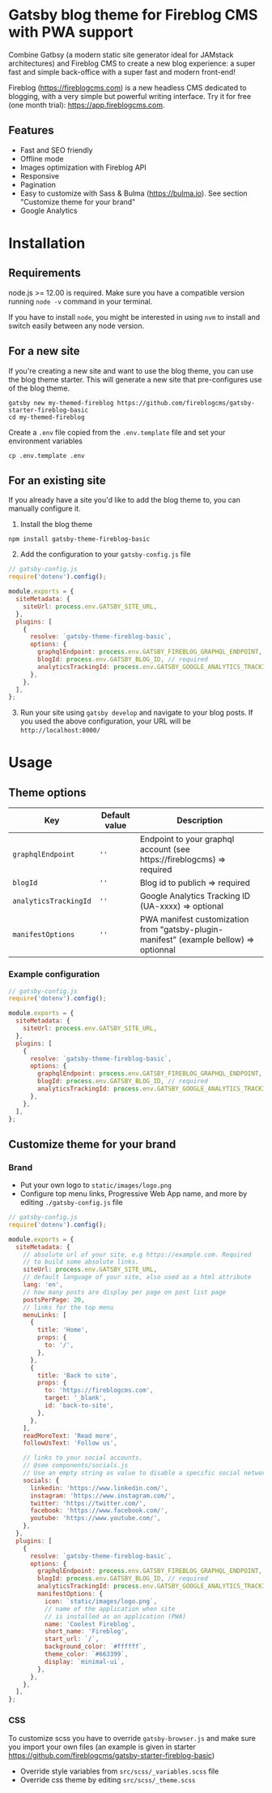 # Gatsby blog theme for Fireblog CMS with PWA support

Combine Gatbsy (a modern static site generator ideal for JAMstack architectures) and Fireblog CMS to create a new blog experience: a super fast and simple back-office with a super fast and modern front-end!

Fireblog (https://fireblogcms.com) is a new headless CMS dedicated to blogging, with a very simple but powerful writing interface. Try it for free (one month trial): https://app.fireblogcms.com.

## Features

- Fast and SEO friendly
- Offline mode
- Images optimization with Fireblog API
- Responsive
- Pagination
- Easy to customize with Sass & Bulma (https://bulma.io). See section "Customize theme for your brand"
- Google Analytics

# Installation

## Requirements

node.js >= 12.00 is required. Make sure you have a compatible version running `node -v` command in your terminal.

If you have to install `node`, you might be interested in using `nvm` to install and switch easily between any node version.

## For a new site

If you're creating a new site and want to use the blog theme, you can use the blog theme starter. This will generate a new site that pre-configures use of the blog theme.

```shell
gatsby new my-themed-fireblog https://github.com/fireblogcms/gatsby-starter-fireblog-basic
cd my-themed-fireblog
```

Create a `.env` file copied from the `.env.template` file and set your environment variables

```shell
cp .env.template .env
```

## For an existing site

If you already have a site you'd like to add the blog theme to, you can manually configure it.

1. Install the blog theme

```shell
npm install gatsby-theme-fireblog-basic
```

2. Add the configuration to your `gatsby-config.js` file

```js
// gatsby-config.js
require('dotenv').config();

module.exports = {
  siteMetadata: {
    siteUrl: process.env.GATSBY_SITE_URL,
  },
  plugins: [
    {
      resolve: `gatsby-theme-fireblog-basic`,
      options: {
        graphqlEndpoint: process.env.GATSBY_FIREBLOG_GRAPHQL_ENDPOINT, // required
        blogId: process.env.GATSBY_BLOG_ID, // required
        analyticsTrackingId: process.env.GATSBY_GOOGLE_ANALYTICS_TRACKING_ID, // optinonal
      },
    },
  ],
};
```

3. Run your site using `gatsby develop` and navigate to your blog posts. If you used the above configuration, your URL will be `http://localhost:8000/`

# Usage

## Theme options

| Key                   | Default value | Description                                                                            |
| --------------------- | ------------- | -------------------------------------------------------------------------------------- |
| `graphqlEndpoint`     | `''`          | Endpoint to your graphql account (see https://fireblogcms) => required                 |
| `blogId`              | `''`          | Blog id to publich => required                                                         |
| `analyticsTrackingId` | `''`          | Google Analytics Tracking ID (UA-xxxx) => optional                                     |
| `manifestOptions`     | `''`          | PWA manifest customization from "gatsby-plugin-manifest" (example bellow) => optionnal |

### Example configuration

```js
// gatsby-config.js
require('dotenv').config();

module.exports = {
  siteMetadata: {
    siteUrl: process.env.GATSBY_SITE_URL,
  },
  plugins: [
    {
      resolve: `gatsby-theme-fireblog-basic`,
      options: {
        graphqlEndpoint: process.env.GATSBY_FIREBLOG_GRAPHQL_ENDPOINT, // required
        blogId: process.env.GATSBY_BLOG_ID, // required
        analyticsTrackingId: process.env.GATSBY_GOOGLE_ANALYTICS_TRACKING_ID, // optinonal
      },
    },
  ],
};
```

## Customize theme for your brand

### Brand

- Put your own logo to `static/images/logo.png`
- Configure top menu links, Progressive Web App name, and more by editing `./gatsby-config.js` file

```js
// gatsby-config.js
require('dotenv').config();

module.exports = {
  siteMetadata: {
    // absolute url of your site, e.g https://example.com. Required
    // to build some absolute links.
    siteUrl: process.env.GATSBY_SITE_URL,
    // default language of your site, also used as a html attribute
    lang: 'en',
    // how many posts are display per page on post list page
    postsPerPage: 20,
    // links for the top menu
    menuLinks: [
      {
        title: 'Home',
        props: {
          to: '/',
        },
      },
      {
        title: 'Back to site',
        props: {
          to: 'https://fireblogcms.com',
          target: '_blank',
          id: 'back-to-site',
        },
      },
    ],
    readMoreText: 'Read more',
    followUsText: 'Follow us',

    // links to your social accounts.
    // @see components/socials.js
    // Use an empty string as value to disable a specific social network
    socials: {
      linkedin: 'https://www.linkedin.com/',
      instagram: 'https://www.instagram.com/',
      twitter: 'https://twitter.com/',
      facebook: 'https://www.facebook.com/',
      youtube: 'https://www.youtube.com/',
    },
  },
  plugins: [
    {
      resolve: `gatsby-theme-fireblog-basic`,
      options: {
        graphqlEndpoint: process.env.GATSBY_FIREBLOG_GRAPHQL_ENDPOINT, // required
        blogId: process.env.GATSBY_BLOG_ID, // required
        analyticsTrackingId: process.env.GATSBY_GOOGLE_ANALYTICS_TRACKING_ID, // optinonal
        manifestOptions: {
          icon: `static/images/logo.png`,
          // name of the application when site
          // is installed as an application (PWA)
          name: 'Coolest Fireblog',
          short_name: 'Fireblog',
          start_url: `/`,
          background_color: `#ffffff`,
          theme_color: `#663399`,
          display: `minimal-ui`,
        },
      },
    },
  ],
};
```

### CSS

To customize scss you have to override `gatsby-browser.js` and make sure you import your own files (an example is given in starter https://github.com/fireblogcms/gatsby-starter-fireblog-basic)

- Override style variables from `src/scss/_variables.scss` file
- Override css theme by editing `src/scss/_theme.scss`
